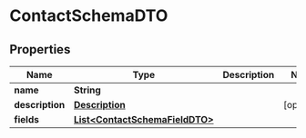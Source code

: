 

# ContactSchemaDTO


## Properties

| Name | Type | Description | Notes |
|------------ | ------------- | ------------- | -------------|
|**name** | **String** |  |  |
|**description** | [**Description**](Description.md) |  |  [optional] |
|**fields** | [**List&lt;ContactSchemaFieldDTO&gt;**](ContactSchemaFieldDTO.md) |  |  |




